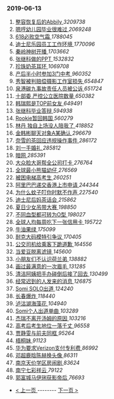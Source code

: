 ### 2019-06-13 
1. [ 整容恢复后的Abbily ](https://s.weibo.com/weibo?q=%23%E6%95%B4%E5%AE%B9%E6%81%A2%E5%A4%8D%E5%90%8E%E7%9A%84Abbily%23&Refer=top) *3209738*
1. [ 嗯哼幼儿园毕业很难过 ](https://s.weibo.com/weibo?q=%23%E5%97%AF%E5%93%BC%E5%B9%BC%E5%84%BF%E5%9B%AD%E6%AF%95%E4%B8%9A%E5%BE%88%E9%9A%BE%E8%BF%87%23&Refer=top) *2069248*
1. [ 618必败空气霜 ](https://s.weibo.com/weibo?q=%23618%E5%BF%85%E8%B4%A5%E7%A9%BA%E6%B0%94%E9%9C%9C%23&Refer=top) *1788045*
1. [ 迪士尼乐园员工工作环境 ](https://s.weibo.com/weibo?q=%23%E8%BF%AA%E5%A3%AB%E5%B0%BC%E4%B9%90%E5%9B%AD%E5%91%98%E5%B7%A5%E5%B7%A5%E4%BD%9C%E7%8E%AF%E5%A2%83%23&Refer=top) *1770096*
1. [ 秦岭神树开播 ](https://s.weibo.com/weibo?q=%E7%A7%A6%E5%B2%AD%E7%A5%9E%E6%A0%91%E5%BC%80%E6%92%AD&Refer=top) *1703662*
1. [ 张继科做的PPT ](https://s.weibo.com/weibo?q=%23%E5%BC%A0%E7%BB%A7%E7%A7%91%E5%81%9A%E7%9A%84PPT%23&Refer=top) *1532832*
1. [ 珍珠奶茶耳环 ](https://s.weibo.com/weibo?q=%23%E7%8F%8D%E7%8F%A0%E5%A5%B6%E8%8C%B6%E8%80%B3%E7%8E%AF%23&Refer=top) *1069708*
1. [ 产后半小时参加3门中考 ](https://s.weibo.com/weibo?q=%23%E4%BA%A7%E5%90%8E%E5%8D%8A%E5%B0%8F%E6%97%B6%E5%8F%82%E5%8A%A03%E9%97%A8%E4%B8%AD%E8%80%83%23&Refer=top) *960352*
1. [ 秀智被判赔偿摄影工作室损失 ](https://s.weibo.com/weibo?q=%23%E7%A7%80%E6%99%BA%E8%A2%AB%E5%88%A4%E8%B5%94%E5%81%BF%E6%91%84%E5%BD%B1%E5%B7%A5%E4%BD%9C%E5%AE%A4%E6%8D%9F%E5%A4%B1%23&Refer=top) *654847*
1. [ 泉港碳九事故责任人员被公诉 ](https://s.weibo.com/weibo?q=%E6%B3%89%E6%B8%AF%E7%A2%B3%E4%B9%9D%E4%BA%8B%E6%95%85%E8%B4%A3%E4%BB%BB%E4%BA%BA%E5%91%98%E8%A2%AB%E5%85%AC%E8%AF%89&Refer=top) *651724*
1. [ 十部委 严控公立医院数量 ](https://s.weibo.com/weibo?q=%23%E5%8D%81%E9%83%A8%E5%A7%94%20%E4%B8%A5%E6%8E%A7%E5%85%AC%E7%AB%8B%E5%8C%BB%E9%99%A2%E6%95%B0%E9%87%8F%23&Refer=top) *650382*
1. [ 韩瑞熙是TOP前女友 ](https://s.weibo.com/weibo?q=%23%E9%9F%A9%E7%91%9E%E7%86%99%E6%98%AFTOP%E5%89%8D%E5%A5%B3%E5%8F%8B%23&Refer=top) *649491*
1. [ 张继科毕业答辩 ](https://s.weibo.com/weibo?q=%23%E5%BC%A0%E7%BB%A7%E7%A7%91%E6%AF%95%E4%B8%9A%E7%AD%94%E8%BE%A9%23&Refer=top) *594938*
1. [ Rookie暂回韩国 ](https://s.weibo.com/weibo?q=%23Rookie%E6%9A%82%E5%9B%9E%E9%9F%A9%E5%9B%BD%23&Refer=top) *560279*
1. [ 林丹 独自上场没人陪我了 ](https://s.weibo.com/weibo?q=%E6%9E%97%E4%B8%B9%20%E7%8B%AC%E8%87%AA%E4%B8%8A%E5%9C%BA%E6%B2%A1%E4%BA%BA%E9%99%AA%E6%88%91%E4%BA%86&Refer=top) *418852*
1. [ 金韩彬聊天对象A某确认 ](https://s.weibo.com/weibo?q=%23%E9%87%91%E9%9F%A9%E5%BD%AC%E8%81%8A%E5%A4%A9%E5%AF%B9%E8%B1%A1A%E6%9F%90%E7%A1%AE%E8%AE%A4%23&Refer=top) *296679*
1. [ 奈雪的茶回应违规操作事件 ](https://s.weibo.com/weibo?q=%23%E5%A5%88%E9%9B%AA%E7%9A%84%E8%8C%B6%E5%9B%9E%E5%BA%94%E8%BF%9D%E8%A7%84%E6%93%8D%E4%BD%9C%E4%BA%8B%E4%BB%B6%23&Refer=top) *286172*
1. [ 刘一手婚礼 ](https://s.weibo.com/weibo?q=%23%E5%88%98%E4%B8%80%E6%89%8B%E5%A9%9A%E7%A4%BC%23&Refer=top) *285812*
1. [ 暗网 ](https://s.weibo.com/weibo?q=%23%E6%9A%97%E7%BD%91%23&Refer=top) *285391*
1. [ 大众脸大哥帮全公司打卡 ](https://s.weibo.com/weibo?q=%E5%A4%A7%E4%BC%97%E8%84%B8%E5%A4%A7%E5%93%A5%E5%B8%AE%E5%85%A8%E5%85%AC%E5%8F%B8%E6%89%93%E5%8D%A1&Refer=top) *276764*
1. [ 全球最小熊猫幼仔 ](https://s.weibo.com/weibo?q=%23%E5%85%A8%E7%90%83%E6%9C%80%E5%B0%8F%E7%86%8A%E7%8C%AB%E5%B9%BC%E4%BB%94%23&Refer=top) *276569*
1. [ 被困电梯高考生 ](https://s.weibo.com/weibo?q=%23%E8%A2%AB%E5%9B%B0%E7%94%B5%E6%A2%AF%E9%AB%98%E8%80%83%E7%94%9F%23&Refer=top) *260251*
1. [ 阿里巴巴递交香港上市申请 ](https://s.weibo.com/weibo?q=%E9%98%BF%E9%87%8C%E5%B7%B4%E5%B7%B4%E9%80%92%E4%BA%A4%E9%A6%99%E6%B8%AF%E4%B8%8A%E5%B8%82%E7%94%B3%E8%AF%B7&Refer=top) *244344*
1. [ 为什么蚊子叮你时默不作声 ](https://s.weibo.com/weibo?q=%23%E4%B8%BA%E4%BB%80%E4%B9%88%E8%9A%8A%E5%AD%90%E5%8F%AE%E4%BD%A0%E6%97%B6%E9%BB%98%E4%B8%8D%E4%BD%9C%E5%A3%B0%23&Refer=top) *227540*
1. [ 迪士尼后妈茶话会 ](https://s.weibo.com/weibo?q=%E8%BF%AA%E5%A3%AB%E5%B0%BC%E5%90%8E%E5%A6%88%E8%8C%B6%E8%AF%9D%E4%BC%9A&Refer=top) *215862*
1. [ 夏日少女吊带大赛 ](https://s.weibo.com/weibo?q=%23%E5%A4%8F%E6%97%A5%E5%B0%91%E5%A5%B3%E5%90%8A%E5%B8%A6%E5%A4%A7%E8%B5%9B%23&Refer=top) *198850*
1. [ 不同血型都可转为O型 ](https://s.weibo.com/weibo?q=%23%E4%B8%8D%E5%90%8C%E8%A1%80%E5%9E%8B%E9%83%BD%E5%8F%AF%E8%BD%AC%E4%B8%BAO%E5%9E%8B%23&Refer=top) *198027*
1. [ 全球人均每周吃下一张信用卡 ](https://s.weibo.com/weibo?q=%23%E5%85%A8%E7%90%83%E4%BA%BA%E5%9D%87%E6%AF%8F%E5%91%A8%E5%90%83%E4%B8%8B%E4%B8%80%E5%BC%A0%E4%BF%A1%E7%94%A8%E5%8D%A1%23&Refer=top) *195722*
1. [ 牛油果绿 ](https://s.weibo.com/weibo?q=%23%E7%89%9B%E6%B2%B9%E6%9E%9C%E7%BB%BF%23&Refer=top) *175099*
1. [ 耐克大码模特引争议 ](https://s.weibo.com/weibo?q=%23%E8%80%90%E5%85%8B%E5%A4%A7%E7%A0%81%E6%A8%A1%E7%89%B9%E5%BC%95%E4%BA%89%E8%AE%AE%23&Refer=top) *170405*
1. [ 公交司机给乘客下跪道歉 ](https://s.weibo.com/weibo?q=%23%E5%85%AC%E4%BA%A4%E5%8F%B8%E6%9C%BA%E7%BB%99%E4%B9%98%E5%AE%A2%E4%B8%8B%E8%B7%AA%E9%81%93%E6%AD%89%23&Refer=top) *164556*
1. [ 当爱豆脱离滤镜 ](https://s.weibo.com/weibo?q=%23%E5%BD%93%E7%88%B1%E8%B1%86%E8%84%B1%E7%A6%BB%E6%BB%A4%E9%95%9C%23&Refer=top) *145600*
1. [ 小朋友们不认识荷兰弟 ](https://s.weibo.com/weibo?q=%23%E5%B0%8F%E6%9C%8B%E5%8F%8B%E4%BB%AC%E4%B8%8D%E8%AE%A4%E8%AF%86%E8%8D%B7%E5%85%B0%E5%BC%9F%23&Refer=top) *138882*
1. [ 画过最满意的一次眉毛 ](https://s.weibo.com/weibo?q=%23%E7%94%BB%E8%BF%87%E6%9C%80%E6%BB%A1%E6%84%8F%E7%9A%84%E4%B8%80%E6%AC%A1%E7%9C%89%E6%AF%9B%23&Refer=top) *131285*
1. [ 清洁阿姨把手办碰倒后接了回去 ](https://s.weibo.com/weibo?q=%23%E6%B8%85%E6%B4%81%E9%98%BF%E5%A7%A8%E6%8A%8A%E6%89%8B%E5%8A%9E%E7%A2%B0%E5%80%92%E5%90%8E%E6%8E%A5%E4%BA%86%E5%9B%9E%E5%8E%BB%23&Refer=top) *130499*
1. [ 经常迟到的人发来的消息 ](https://s.weibo.com/weibo?q=%23%E7%BB%8F%E5%B8%B8%E8%BF%9F%E5%88%B0%E7%9A%84%E4%BA%BA%E5%8F%91%E6%9D%A5%E7%9A%84%E6%B6%88%E6%81%AF%23&Refer=top) *126875*
1. [ Somi SOLO出道 ](https://s.weibo.com/weibo?q=Somi%20SOLO%E5%87%BA%E9%81%93&Refer=top) *124240*
1. [ 长春爆炸 ](https://s.weibo.com/weibo?q=%E9%95%BF%E6%98%A5%E7%88%86%E7%82%B8&Refer=top) *118440*
1. [ 泸沽湖海藻花 ](https://s.weibo.com/weibo?q=%23%E6%B3%B8%E6%B2%BD%E6%B9%96%E6%B5%B7%E8%97%BB%E8%8A%B1%23&Refer=top) *104940*
1. [ Somi个人出道单曲 ](https://s.weibo.com/weibo?q=Somi%E4%B8%AA%E4%BA%BA%E5%87%BA%E9%81%93%E5%8D%95%E6%9B%B2&Refer=top) *103289*
1. [ 杰瑞不离开汤姆的原因 ](https://s.weibo.com/weibo?q=%23%E6%9D%B0%E7%91%9E%E4%B8%8D%E7%A6%BB%E5%BC%80%E6%B1%A4%E5%A7%86%E7%9A%84%E5%8E%9F%E5%9B%A0%23&Refer=top) *103216*
1. [ 高考后考生地位一落千丈 ](https://s.weibo.com/weibo?q=%23%E9%AB%98%E8%80%83%E5%90%8E%E8%80%83%E7%94%9F%E5%9C%B0%E4%BD%8D%E4%B8%80%E8%90%BD%E5%8D%83%E4%B8%88%23&Refer=top) *96558*
1. [ 贾静雯与前夫同框 ](https://s.weibo.com/weibo?q=%23%E8%B4%BE%E9%9D%99%E9%9B%AF%E4%B8%8E%E5%89%8D%E5%A4%AB%E5%90%8C%E6%A1%86%23&Refer=top) *95264*
1. [ 梧桐妹 ](https://s.weibo.com/weibo?q=%E6%A2%A7%E6%A1%90%E5%A6%B9&Refer=top) *91123*
1. [ 华为要求Verizon支付专利费 ](https://s.weibo.com/weibo?q=%23%E5%8D%8E%E4%B8%BA%E8%A6%81%E6%B1%82Verizon%E6%94%AF%E4%BB%98%E4%B8%93%E5%88%A9%E8%B4%B9%23&Refer=top) *86992*
1. [ 邓超鹿晗陈赫换头像 ](https://s.weibo.com/weibo?q=%23%E9%82%93%E8%B6%85%E9%B9%BF%E6%99%97%E9%99%88%E8%B5%AB%E6%8D%A2%E5%A4%B4%E5%83%8F%23&Refer=top) *86311*
1. [ 南京天价学区房闹剧 ](https://s.weibo.com/weibo?q=%23%E5%8D%97%E4%BA%AC%E5%A4%A9%E4%BB%B7%E5%AD%A6%E5%8C%BA%E6%88%BF%E9%97%B9%E5%89%A7%23&Refer=top) *83624*
1. [ 南宁七彩祥云 ](https://s.weibo.com/weibo?q=%23%E5%8D%97%E5%AE%81%E4%B8%83%E5%BD%A9%E7%A5%A5%E4%BA%91%23&Refer=top) *79122*
1. [ 郭富城马伊琍获影帝后 ](https://s.weibo.com/weibo?q=%23%E9%83%AD%E5%AF%8C%E5%9F%8E%E9%A9%AC%E4%BC%8A%E7%90%8D%E8%8E%B7%E5%BD%B1%E5%B8%9D%E5%90%8E%23&Refer=top) *76693* 

- [ < 上一页 ](https://github.com/able8/weibo-hot-record/blob/master/2019-06-12.md) -------- [ 下一页 > ](https://github.com/able8/weibo-hot-record/blob/master/2019-06-14.md)